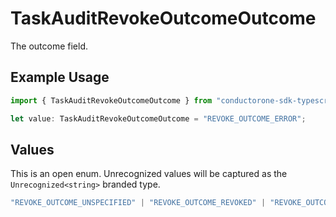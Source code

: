 # TaskAuditRevokeOutcomeOutcome

The outcome field.

## Example Usage

```typescript
import { TaskAuditRevokeOutcomeOutcome } from "conductorone-sdk-typescript/sdk/models/shared";

let value: TaskAuditRevokeOutcomeOutcome = "REVOKE_OUTCOME_ERROR";
```

## Values

This is an open enum. Unrecognized values will be captured as the `Unrecognized<string>` branded type.

```typescript
"REVOKE_OUTCOME_UNSPECIFIED" | "REVOKE_OUTCOME_REVOKED" | "REVOKE_OUTCOME_DENIED" | "REVOKE_OUTCOME_ERROR" | "REVOKE_OUTCOME_CANCELLED" | "REVOKE_OUTCOME_WAIT_TIMED_OUT" | Unrecognized<string>
```
